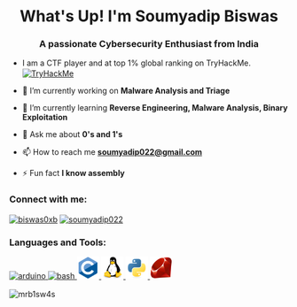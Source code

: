 <h1 align="center">What's Up! I'm Soumyadip Biswas</h1>
<h3 align="center">A passionate Cybersecurity Enthusiast from India</h3>

- I am a CTF player and at top 1% global ranking on TryHackMe.
<a href="https://tryhackme.com/p/SamSepiol" target="blank"><img align="center" src="https://tryhackme-badges.s3.amazonaws.com/SamSepiol.png" alt="TryHackMe" height="60" width="210" /></a>
- 🔭 I’m currently working on **Malware Analysis and Triage**

- 🌱 I’m currently learning **Reverse Engineering, Malware Analysis, Binary Exploitation**

- 💬 Ask me about **0's and 1's**

- 📫 How to reach me **soumyadip022@gmail.com**

- ⚡ Fun fact **I know assembly**

<h3 align="left">Connect with me:</h3>
<p align="left">
<a href="https://linkedin.com/in/biswas0xb" target="blank"><img align="center" src="https://raw.githubusercontent.com/rahuldkjain/github-profile-readme-generator/master/src/images/icons/Social/linked-in-alt.svg" alt="biswas0xb" height="30" width="40" /></a>
<a href="https://www.hackerrank.com/soumyadip022" target="blank"><img align="center" src="https://raw.githubusercontent.com/rahuldkjain/github-profile-readme-generator/master/src/images/icons/Social/hackerrank.svg" alt="soumyadip022" height="30" width="40" /></a>
</p>

<h3 align="left">Languages and Tools:</h3>
<p align="left"> <a href="https://www.arduino.cc/" target="_blank" rel="noreferrer"> <img src="https://cdn.worldvectorlogo.com/logos/arduino-1.svg" alt="arduino" width="40" height="40"/> </a> <a href="https://www.gnu.org/software/bash/" target="_blank" rel="noreferrer"> <img src="https://www.vectorlogo.zone/logos/gnu_bash/gnu_bash-icon.svg" alt="bash" width="40" height="40"/> </a> <a href="https://www.cprogramming.com/" target="_blank" rel="noreferrer"> <img src="https://raw.githubusercontent.com/devicons/devicon/master/icons/c/c-original.svg" alt="c" width="40" height="40"/> </a> <a href="https://www.linux.org/" target="_blank" rel="noreferrer"> <img src="https://raw.githubusercontent.com/devicons/devicon/master/icons/linux/linux-original.svg" alt="linux" width="40" height="40"/> </a> <a href="https://www.python.org" target="_blank" rel="noreferrer"> <img src="https://raw.githubusercontent.com/devicons/devicon/master/icons/python/python-original.svg" alt="python" width="40" height="40"/> </a> <a href="https://www.ruby-lang.org/en/" target="_blank" rel="noreferrer"> <img src="https://raw.githubusercontent.com/devicons/devicon/master/icons/ruby/ruby-original.svg" alt="ruby" width="40" height="40"/> </a> </p>

<p><img align="center" src="https://github-readme-stats.vercel.app/api/top-langs?username=mrb1sw4s&show_icons=true&locale=en&layout=compact" alt="mrb1sw4s" /></p>

